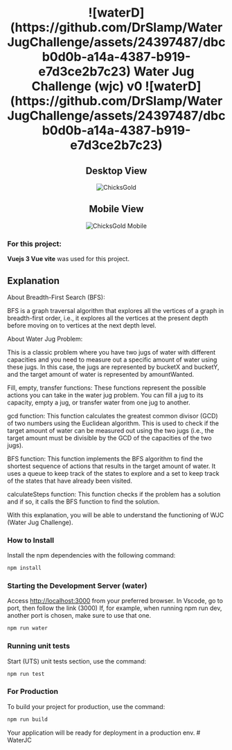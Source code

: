 

<h1 align="center">![waterD](https://github.com/DrSlamp/WaterJugChallenge/assets/24397487/dbcb0d0b-a14a-4387-b919-e7d3ce2b7c23) Water Jug Challenge (wjc) v0 ![waterD](https://github.com/DrSlamp/WaterJugChallenge/assets/24397487/dbcb0d0b-a14a-4387-b919-e7d3ce2b7c23)</h1>

<h2 align="center">Desktop View</h2>
<p align="center">
  <img src="https://github.com/DrSlamp/WaterJugChallenge/assets/24397487/12961676-7b25-4865-98d1-3923086c6d8a" alt="ChicksGold" tittle="WJC Desktop"/>
</p>
<h2 align="center">Mobile View</h2>
<p align="center">
  <img src="https://github.com/DrSlamp/WaterJugChallenge/assets/24397487/06e29eae-e379-4a26-a1c4-2d4d4253362b" alt="ChicksGold Mobile" tittle="WJC Mobile"/>
</p>

### For this project:
<b>Vuejs 3 Vue vite</b> was used for this project. 

## Explanation

About Breadth-First Search (BFS): 

BFS is a graph traversal algorithm that explores all the vertices of a graph in breadth-first order, i.e., it explores all the vertices at the present depth before moving on to vertices at the next depth level.

About Water Jug Problem: 

This is a classic problem where you have two jugs of water with different capacities and you need to measure out a specific amount of water using these jugs. In this case, the jugs are represented by bucketX and bucketY, and the target amount of water is represented by amountWanted. 

Fill, empty, transfer functions: These functions represent the possible actions you can take in the water jug problem. You can fill a jug to its capacity, empty a jug, or transfer water from one jug to another.

gcd function: This function calculates the greatest common divisor (GCD) of two numbers using the Euclidean algorithm. This is used to check if the target amount of water can be measured out using the two jugs (i.e., the target amount must be divisible by the GCD of the capacities of the two jugs).

BFS function: This function implements the BFS algorithm to find the shortest sequence of actions that results in the target amount of water. It uses a queue to keep track of the states to explore and a set to keep track of the states that have already been visited.

calculateSteps function: This function checks if the problem has a solution and if so, it calls the BFS function to find the solution.

With this explanation, you will be able to understand the functioning of WJC (Water Jug Challenge).

### How to Install

Install the npm dependencies with the following command:

```bash
npm install
```

### Starting the Development Server (water)

Access [http://localhost:3000](http://localhost:3000) from your preferred browser. In Vscode, go to port, then follow the link (3000) If, for example, when running npm run dev, another port is chosen, make sure to use that one.

```bash
npm run water
```

### Running unit tests

Start (UTS) unit tests section, use the command: 

```bash
npm run test
```

### For Production


To build your project for production, use the command:

```bash
npm run build
```

 Your application will be ready for deployment in a production env. # WaterJC
